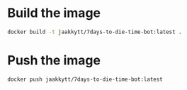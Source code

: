 # Build the image
```sh
docker build -t jaakkytt/7days-to-die-time-bot:latest .
```

# Push the image
```sh
docker push jaakkytt/7days-to-die-time-bot:latest
```
